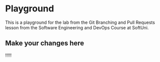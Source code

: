 # Playground
This is a playground for the lab from the Git Branching and Pull Requests lesson from the Software Engineering and DevOps Course at SoftUni.

## Make your changes here
!!!!!